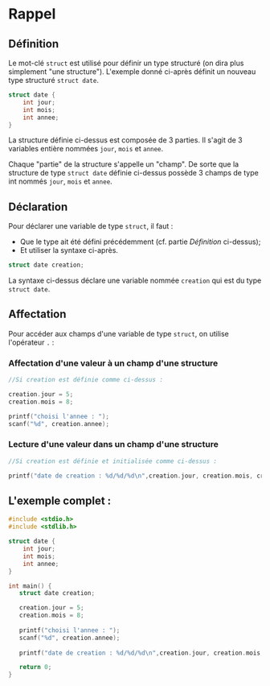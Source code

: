 # Rappel

## Définition

Le mot-clé `struct` est utilisé pour définir un type structuré (on dira plus simplement "une structure"). L'exemple donné ci-après définit un nouveau type structuré `struct date`. 

```c 
struct date {
	int jour;
	int mois;
	int annee;
}
```

La structure définie ci-dessus est composée de 3 parties. Il s'agit de 3 variables entière nommées `jour`, `mois` et `annee`.

Chaque "partie" de la structure s'appelle un "champ". De sorte que la structure de type `struct date` définie ci-dessus possède 3 champs de type int nommés  `jour`, `mois` et `annee`.

## Déclaration

Pour déclarer une variable de type `struct`, il faut :
- Que le type ait été défini précédemment (cf. partie *Définition* ci-dessus);
- Et utiliser la syntaxe ci-après.

```c
struct date creation;
```

La syntaxe ci-dessus déclare une variable nommée `creation` qui est du type `struct date`.

## Affectation

Pour accéder aux champs d'une variable de type `struct`, on utilise l'opérateur `.` :

### Affectation d'une valeur à un champ d'une structure
```c
//Si creation est définie comme ci-dessus :

creation.jour = 5;
creation.mois = 8;

printf("choisi l'annee : ");
scanf("%d", creation.annee);
```

### Lecture d'une valeur dans un champ d'une structure
```c
//Si creation est définie et initialisée comme ci-dessus :

printf("date de creation : %d/%d/%d\n",creation.jour, creation.mois, creation.annee);
```

## L'exemple complet :

```c 
#include <stdio.h>
#include <stdlib.h>

struct date {
	int jour;
	int mois;
	int annee;
}

int main() {
   struct date creation;

   creation.jour = 5;
   creation.mois = 8;
   
   printf("choisi l'annee : ");
   scanf("%d", creation.annee);
   
   printf("date de creation : %d/%d/%d\n",creation.jour, creation.mois, creation.annee);

   return 0;
}

```
